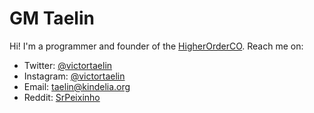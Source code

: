 # GM Taelin

Hi! I'm a programmer and founder of the [HigherOrderCO](http://github.com/HigherOrderCO). Reach me on:
- Twitter: [@victortaelin](https://twitter.com/victortaelin)
- Instagram: [@victortaelin](https://instagram.com/victortaelin)
- Email: [taelin@kindelia.org](mailto:taelin@kindelia.org)
- Reddit: [SrPeixinho](https://www.reddit.com/user/SrPeixinho/)
